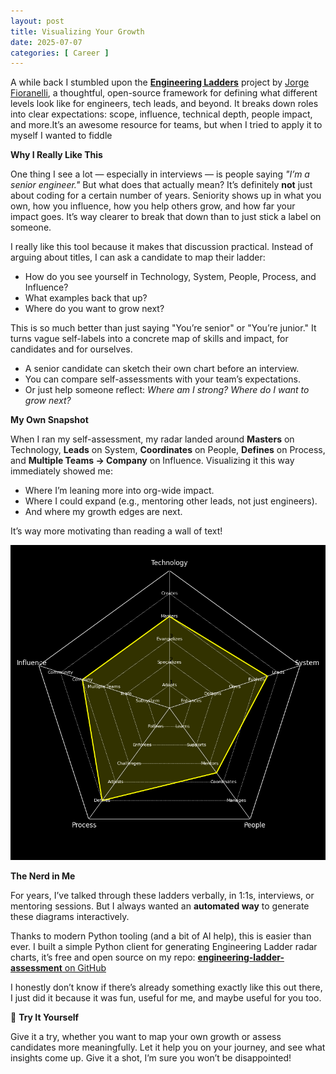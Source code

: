 ```yaml
---
layout: post
title: Visualizing Your Growth
date: 2025-07-07
categories: [ Career ]
---
```


A while back I stumbled upon the [**Engineering Ladders**](https://github.com/jorgef/engineeringladders) project by
[Jorge Fioranelli](https://github.com/jorgef), a thoughtful, open-source framework for defining what different levels
look like for engineers, tech leads, and beyond. It breaks down roles into clear expectations: scope, influence,
technical depth, people impact, and
more.It’s an awesome resource for teams, but when I tried to apply it to myself I wanted to fiddle

<strong>Why I Really Like This</strong>

One thing I see a lot — especially in interviews — is people saying *"I’m a senior engineer."* But what does that
actually mean? It’s definitely **not** just about coding for a certain number of years. Seniority shows up in what you
own, how you influence, how you help others grow, and how far your impact goes. It’s way
clearer to break that down than to just stick a label on someone.

I really like this tool because it makes that discussion practical. Instead of arguing about titles, I can ask a
candidate to map their ladder:

* How do you see yourself in Technology, System, People, Process, and Influence?
* What examples back that up?
* Where do you want to grow next?

This is so much better than just saying "You’re senior" or "You’re junior." It turns vague self-labels into a concrete
map of skills and impact, for candidates and for ourselves.

* A senior candidate can sketch their own chart before an interview.
* You can compare self-assessments with your team’s expectations.
* Or just help someone reflect: *Where am I strong? Where do I want to grow next?*

<strong>My Own Snapshot</strong>

When I ran my self-assessment, my radar landed around **Masters** on Technology, **Leads** on System, **Coordinates** on
People, **Defines** on Process, and **Multiple Teams → Company** on Influence. Visualizing it this way immediately
showed me:

* Where I’m leaning more into org-wide impact.
* Where I could expand (e.g., mentoring other leads, not just engineers).
* And where my growth edges are next.

It’s way more motivating than reading a wall of text!

![image info](/images/engineering_ladder_20250707_115745.png)

<strong>The Nerd in Me</strong>

For years, I’ve talked through these ladders verbally, in 1:1s, interviews, or mentoring sessions. But I always wanted
an **automated way** to generate these diagrams interactively.

Thanks to modern Python tooling (and a bit of AI help), this is easier than ever. I built a simple Python client for
generating Engineering Ladder radar charts, it’s free and open source on my
repo: [**engineering-ladder-assessment** on GitHub](https://github.com/Flowkap/engineering-ladder-assessment)

I honestly don’t know if there’s already something exactly like this out there, I just did it because it was fun,
useful for me, and maybe useful for you too.

🚀 **Try It Yourself**

Give it a try, whether you want to map your own growth or assess candidates more meaningfully. Let it help you on your
journey, and see what insights come up. Give it a shot, I’m sure you won’t be disappointed! 